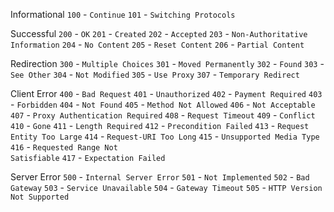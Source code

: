 <!--more-->


Informational
  <code response-status-code>100</code> - <code response-status-code-verbose>Continue</code>
  <code response-status-code>101</code> - <code response-status-code-verbose>Switching Protocols</code>

Successful
  <code response-status-code>200</code> - <code response-status-code-verbose>OK</code>
  <code response-status-code>201</code> - <code response-status-code-verbose>Created</code>
  <code response-status-code>202</code> - <code response-status-code-verbose>Accepted</code>
  <code response-status-code>203</code> - <code response-status-code-verbose>Non-Authoritative Information</code>
  <code response-status-code>204</code> - <code response-status-code-verbose>No Content</code>
  <code response-status-code>205</code> - <code response-status-code-verbose>Reset Content</code>
  <code response-status-code>206</code> - <code response-status-code-verbose>Partial Content</code>

Redirection
  <code response-status-code>300</code> - <code response-status-code-verbose>Multiple Choices</code>
  <code response-status-code>301</code> - <code response-status-code-verbose>Moved Permanently</code>
  <code response-status-code>302</code> - <code response-status-code-verbose>Found</code>
  <code response-status-code>303</code> - <code response-status-code-verbose>See Other</code>
  <code response-status-code>304</code> - <code response-status-code-verbose>Not Modified</code>
  <code response-status-code>305</code> - <code response-status-code-verbose>Use Proxy</code>
  <code response-status-code>307</code> - <code response-status-code-verbose>Temporary Redirect</code>

Client Error
  <code response-status-code>400</code> - <code response-status-code-verbose>Bad Request</code>
  <code response-status-code>401</code> - <code response-status-code-verbose>Unauthorized</code>
  <code response-status-code>402</code> - <code response-status-code-verbose>Payment Required</code>
  <code response-status-code>403</code> - <code response-status-code-verbose>Forbidden</code>
  <code response-status-code>404</code> - <code response-status-code-verbose>Not Found</code>
  <code response-status-code>405</code> - <code response-status-code-verbose>Method Not Allowed</code>
  <code response-status-code>406</code> - <code response-status-code-verbose>Not Acceptable</code>
  <code response-status-code>407</code> - <code response-status-code-verbose>Proxy Authentication Required</code>
  <code response-status-code>408</code> - <code response-status-code-verbose>Request Timeout</code>
  <code response-status-code>409</code> - <code response-status-code-verbose>Conflict</code>
  <code response-status-code>410</code> - <code response-status-code-verbose>Gone</code>
  <code response-status-code>411</code> - <code response-status-code-verbose>Length Required</code>
  <code response-status-code>412</code> - <code response-status-code-verbose>Precondition Failed</code>
  <code response-status-code>413</code> - <code response-status-code-verbose>Request Entity Too Large</code>
  <code response-status-code>414</code> - <code response-status-code-verbose>Request-URI Too Long</code>
  <code response-status-code>415</code> - <code response-status-code-verbose>Unsupported Media Type</code>
  <code response-status-code>416</code> - <code response-status-code-verbose>Requested Range Not Satisfiable</code>
  <code response-status-code>417</code> - <code response-status-code-verbose>Expectation Failed</code>

Server Error
  <code response-status-code>500</code> - <code response-status-code-verbose>Internal Server Error</code>
  <code response-status-code>501</code> - <code response-status-code-verbose>Not Implemented</code>
  <code response-status-code>502</code> - <code response-status-code-verbose>Bad Gateway</code>
  <code response-status-code>503</code> - <code response-status-code-verbose>Service Unavailable</code>
  <code response-status-code>504</code> - <code response-status-code-verbose>Gateway Timeout</code>
  <code response-status-code>505</code> - <code response-status-code-verbose>HTTP Version Not Supported</code>